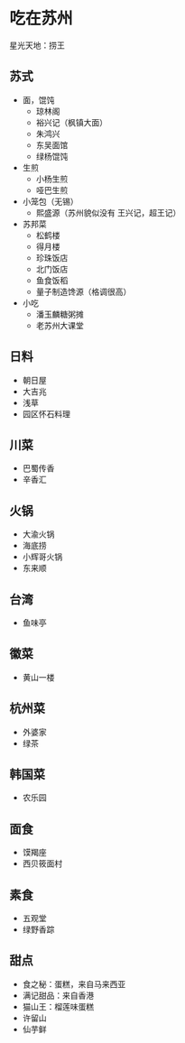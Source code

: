 #  吃在苏州

星光天地：捞王

## 苏式
* 面，馄饨
  * 琼林阁
  * 裕兴记（枫镇大面）
  * 朱鸿兴
  * 东吴面馆
  * 绿杨馄饨
* 生煎
  * 小杨生煎
  * 哑巴生煎
* 小笼包（无锡）
  * 熙盛源（苏州貌似没有 王兴记，超王记）
* 苏邦菜
  * 松鹤楼
  * 得月楼
  * 珍珠饭店
  * 北门饭店
  * 鱼食饭稻
  * 量子制造馋源（格调很高）
* 小吃
  * 潘玉麟糖粥摊
  * 老苏州大课堂

## 日料
* 朝日屋
* 大吉兆
* 浅草
* 园区怀石料理

## 川菜
* 巴蜀传香
* 辛香汇

## 火锅
* 大渝火锅
* 海底捞
* 小辉哥火锅
* 东来顺

## 台湾
* 鱼味亭

## 徽菜
* 黄山一楼

## 杭州菜
* 外婆家
* 绿茶

## 韩国菜
* 农乐园

## 面食
* 馍羯座
* 西贝筱面村

## 素食
* 五观堂
* 绿野香踪

## 甜点
* 食之秘：蛋糕，来自马来西亚
* 满记甜品：来自香港
* 猫山王：榴莲味蛋糕
* 许留山
* 仙芋鲜

